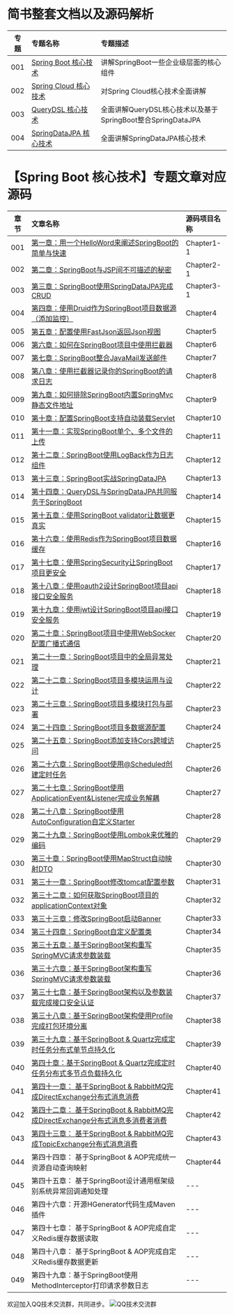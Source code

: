 ﻿# 简书整套文档以及源码解析

|专题		| 专题名称     															|专题描述	 |
|:-----:	| :---------------------------------------------------------------------|:-----------|
|001		| [Spring Boot 核心技术](http://www.jianshu.com/c/3f69deddbed3)			|讲解SpringBoot一些企业级层面的核心组件|
|002		| [Spring Cloud 核心技术](http://www.jianshu.com/c/1faac22666e7)		|对Spring Cloud核心技术全面讲解|
|003		| [QueryDSL 核心技术](http://www.jianshu.com/c/ab4789177827)			|全面讲解QueryDSL核心技术以及基于SpringBoot整合SpringDataJPA|
|004		| [SpringDataJPA 核心技术](http://www.jianshu.com/c/f1b269bb2fd6)		|全面讲解SpringDataJPA核心技术|


# 【Spring Boot 核心技术】专题文章对应源码

|章节		| 文章名称     															|源码项目名称|
|:-----:	| :---------------------------------------------------------------------|:-----------|
|001		|[第一章：用一个HelloWord来阐述SpringBoot的简单与快速](http://www.jianshu.com/p/2a37c26d1928)					|Chapter1-1  |
|002		|[第二章：SpringBoot与JSP间不可描述的秘密](http://www.jianshu.com/p/90a84c814d0c)					|Chapter2-1  |
|003		|[第三章：SpringBoot使用SpringDataJPA完成CRUD](http://www.jianshu.com/p/b6932740f3c0)					|Chapter3-1  |
|004		|[第四章：使用Druid作为SpringBoot项目数据源（添加监控）](http://www.jianshu.com/p/e84e2709f383)					|Chapter4  |
|005		|[第五章：配置使用FastJson返回Json视图](http://www.jianshu.com/p/14df78573cb2)					|Chapter5  |
|006		|[第六章：如何在SpringBoot项目中使用拦截器](http://www.jianshu.com/p/f69b21731b41)					|Chapter6  |
|007		|[第七章：SpringBoot整合JavaMail发送邮件](http://www.jianshu.com/p/0991f0841b0a)					|Chapter7  |
|008		|[第八章：使用拦截器记录你的SpringBoot的请求日志](http://www.jianshu.com/p/890c23a1b3d7)					|Chapter8  |
|009		|[第九章：如何排除SpringBoot内置SpringMvc静态文件地址](http://www.jianshu.com/p/c6ab1081fd5f)					|Chapter9  |
|010		|[第十章：配置SpringBoot支持自动装载Servlet](http://www.jianshu.com/p/2973bdd083ef)					|Chapter10  |
|011		|[第十一章：实现SpringBoot单个、多个文件的上传](http://www.jianshu.com/p/7903b6ebe47f)					|Chapter11  |
|012		|[第十二章：SpringBoot使用LogBack作为日志组件](http://www.jianshu.com/p/06b6574943df)					|Chapter12  |
|013		|[第十三章：SpringBoot实战SpringDataJPA](http://www.jianshu.com/p/9d5bf0e4943f)					|Chapter13  |
|014		|[第十四章：QueryDSL与SpringDataJPA共同服务于SpringBoot](http://www.jianshu.com/p/7379173e1970)					|Chapter14  |
|015		|[第十五章：使用SpringBoot validator让数据更真实](http://www.jianshu.com/p/e111d3fbc583)					|Chapter15  |
|016		|[第十六章：使用Redis作为SpringBoot项目数据缓存](http://www.jianshu.com/p/5a70b13a4fa7)					|Chapter16  |
|017		|[第十七章：使用SpringSecurity让SpringBoot项目更安全](http://www.jianshu.com/p/c3b49d0a490b)					|Chapter17  |
|018		|[第十八章：使用oauth2设计SpringBoot项目api接口安全服务](http://www.jianshu.com/p/ded9dc32f550)					|Chapter18  |
|019		|[第十九章：使用jwt设计SpringBoot项目api接口安全服务](http://www.jianshu.com/p/2503cde90c55)					|Chapter19  |
|020		|[第二十章：SpringBoot项目中使用WebSocker配置广播式通信](http://www.jianshu.com/p/19cec6fbf422)					|Chapter20  |
|021		|[第二十一章：SpringBoot项目中的全局异常处理](http://www.jianshu.com/p/1c6207d8ee9d)					|Chapter21  |
|022		|[第二十二章：SpringBoot项目多模块运用与设计](http://www.jianshu.com/p/33809a23e91a)					|Chapter22  |
|023		|[第二十三章：SpringBoot项目多模块打包与部署](http://www.jianshu.com/p/37d083ce2063)					|Chapter23  |
|024		|[第二十四章：SpringBoot项目多数据源配置](http://www.jianshu.com/p/9f812e651319)					|Chapter24  |
|025		|[第二十五章：SpringBoot添加支持Cors跨域访问](http://www.jianshu.com/p/c6ea21b64f6e)					|Chapter25  |
|026		|[第二十六章：SpringBoot使用@Scheduled创建定时任务](http://www.jianshu.com/p/c7492aeb35a1)					|Chapter26  |
|027		|[第二十七章：SpringBoot使用ApplicationEvent&Listener完成业务解耦](http://www.jianshu.com/p/4359dd4b36a6)					|Chapter27  |
|028		|[第二十八章：SpringBoot使用AutoConfiguration自定义Starter](http://www.jianshu.com/p/188065e1137b)					|Chapter28  |
|029		|[第二十九章：SpringBoot使用Lombok来优雅的编码](http://www.jianshu.com/p/9bd6ce692ab1)					|Chapter29  |
|030		|[第三十章：SpringBoot使用MapStruct自动映射DTO](http://www.jianshu.com/p/3f20ca1a93b0)					|Chapter30  |
|031		|[第三十一章：SpringBoot修改tomcat配置参数](http://www.jianshu.com/p/a4bb58331107)					|Chapter31  |
|032		|[第三十二章：如何获取SpringBoot项目的applicationContext对象](http://www.jianshu.com/p/3cd2d4e73eb7)					|Chapter32  |
|033		|[第三十三章：修改SpringBoot启动Banner](http://www.jianshu.com/p/c1f7617c99aa)					|Chapter33  |
|034		|[第三十四章：SpringBoot自定义配置类](http://www.jianshu.com/p/2c2cdb80fe47)					|Chapter34  |
|035		|[第三十五章：基于SpringBoot架构重写SpringMVC请求参数装载](http://www.jianshu.com/p/d8f844711bf4)					|Chapter35  |
|036		|[第三十六章：基于SpringBoot架构重写SpringMVC请求参数装载](http://www.jianshu.com/p/24ebb66c25cb)					|Chapter36  |
|037		|[第三十七章：基于SpringBoot架构以及参数装载完成接口安全认证](http://www.jianshu.com/p/e22691d2ad90)					|Chapter37  |
|038		|[第三十八章：基于SpringBoot架构使用Profile完成打包环境分离](http://www.jianshu.com/p/23b4f882f397)					|Chapter38  |
|039		|[第三十九章：基于SpringBoot & Quartz完成定时任务分布式单节点持久化](http://www.jianshu.com/p/d52d62fb2ac6)					|Chapter39  |
|040		|[第四十章：基于SpringBoot & Quartz完成定时任务分布式多节点负载持久化](http://www.jianshu.com/p/49133c107143)					|Chapter40  |
|041		|[第四十一章： 基于SpringBoot & RabbitMQ完成DirectExchange分布式消息消费](http://www.jianshu.com/p/6b62a0ed2491)					|Chapter41  |
|042		|[第四十二章： 基于SpringBoot & RabbitMQ完成DirectExchange分布式消息多消费者消费](http://www.jianshu.com/p/4cccb48ccef7)					|Chapter42  |
|043		|[第四十三章： 基于SpringBoot & RabbitMQ完成TopicExchange分布式消息消费](http://www.jianshu.com/p/ca279fb70008)				|Chapter43  |
|044		|第四十四章： 基于SpringBoot & AOP完成统一资源自动查询映射					|Chapter44  |
|045		|第四十五章： 基于SpringBoot设计通用框架级别系统异常回调通知处理					|---  |
|046		|第四十六章：开源HGenerator代码生成Maven插件					|---  |
|047		|第四十七章：  基于SpringBoot & AOP完成自定义Redis缓存数据读取					|---  |
|048		|第四十八章： 基于SpringBoot & AOP完成自定义Redis缓存数据更新 					|---  |
|049		|第四十九章：基于SpringBoot使用MethodInterceptor打印请求参数日志					|---  |

欢迎加入QQ技术交流群，共同进步。
![](http://upload-images.jianshu.io/upload_images/4461954-d80b777ca38632ba.png?imageMogr2/auto-orient/strip%7CimageView2/2/w/1240)QQ技术交流群



